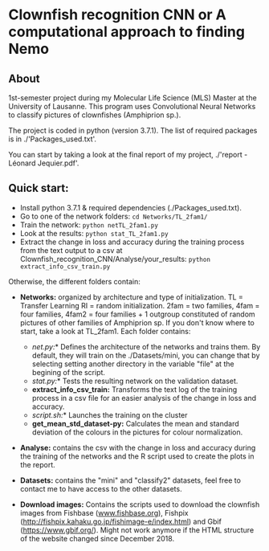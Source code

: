 # Clownfish recognition CNN or A computational approach to finding Nemo
## About
1st-semester project during my Molecular Life Science (MLS) Master at the University of Lausanne. This program uses Convolutional Neural Networks to classify pictures of clownfishes (Amphiprion sp.).

The project is coded in python (version 3.7.1). The list of required packages is in ./'Packages_used.txt'.

You can start by taking a look at the final report of my project, ./'report - Léonard Jequier.pdf'.

## Quick start:

* Install python 3.7.1 & required dependencies (./Packages_used.txt).
* Go to one of the network folders: ```cd Networks/TL_2fam1/ ```
* Train the network: ```python netTL_2fam1.py```
* Look at the results: ```python stat_TL_2fam1.py```
* Extract the change in loss and accuracy during the training process from the text output to a csv at Clownfish_recognition_CNN/Analyse/your_results: ```python extract_info_csv_train.py```

Otherwise, the different folders contain:
* **Networks:** organized by architecture and type of initialization. TL = Transfer Learning RI = random initialization. 2fam = two families, 4fam = four families, 4fam2 = four families + 1 outgroup constituted of random pictures of other families of Amphiprion sp. If you don't know where to start, take a look at TL_2fam1. Each folder contains:
  - **net*.py:** Defines the architecture of the networks and trains them. By default, they will train on the ./Datasets/mini, you can change that by selecting setting another directory in the variable "file" at the begining of the script. 
  - **stat*.py:** Tests the resulting network on the validation dataset. 
  - **extract_info_csv_train:** Transforms the text log of the training process in a csv file for an easier analysis of the change in loss and accuracy. 
  - **script*.sh:** Launches the training on the cluster
  - **get_mean_std_dataset-py:** Calculates the mean and standard deviation of the colours in the pictures for colour normalization. 

* **Analyse:** contains the csv with the change in loss and accuracy during the training of the networks and the R script used to create the plots in the report. 
* **Datasets:** contains the "mini" and "classify2" datasets, feel free to contact me to have access to the other datasets. 
* **Download images:** Contains the scripts used to download the clownfish images from Fishbase (www.fishbase.org), Fishpix (http://fishpix.kahaku.go.jp/fishimage-e/index.html) and Gbif (https://www.gbif.org/). Might not work anymore if the HTML structure of the website changed since December 2018.
